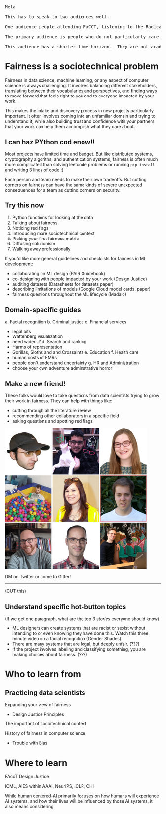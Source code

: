 <pre>
Meta

This has to speak to two audiences well.

One audience people attending FaCCT, listening to the Radical AI podcast, and reading Design Justice.  It's most of the people involved in this project right now, and it's the people that will grow it in the early phase.  That audience is the heart and core of this work - it has to feel good about this project, and it has a lot of veto power it can use.  But it is not the primary audience.

The primary audience is people who do not particularly care about fairness.  They are data scientists or software engineers.  Maybe someday they'll also be designers and product managers, but not yet.  This is the site that someone who cares deeply about fairness can email to another engineer and say "let's pick something to try from what's here."

This audience has a shorter time horizon.  They are not academics.  Research papers signal that the project is not for them.
</pre>

# Fairness is a sociotechnical problem
Fairness in data science, machine learning, or any aspect of computer science is always challenging.  It involves balancing different stakeholders, translating between their vocabularies and perspectives, and finding ways to move forward that feels right to you and to everyone impacted by your work.

This makes the intake and discovery process in new projects particularly important.  It often involves coming into an unfamiliar domain and trying to understand it, while also building trust and confidence with your partners that your work can help them accomplish what they care about.


## I can haz PYthon cod enow!!
Most projects have limited time and budget.  But like distributed systems, cryptography algoriths, and authentication systems, fairness is often much more complicated than solving leetcode problems or running `pip install` and writing 3 lines of code :)

Each person and team needs to make their own tradeoffs.  But cutting corners on fairness can have the same kinds of severe unexpected consequences for a team as cutting corners on security.


## Try this now
1. Python functions for looking at the data
2. Talking about fairness
3. Noticing red flags
4. Introducing more sociotechnical context
5. Picking your first fairness metric
6. Diffusing solutionism
7. Walking away professionally

If you'd like more general guidelines and checklists for fairness in ML development:
- collaborating on ML design (PAIR Guidebook)
- co-designing with people impacted by your work (Design Justice)
- auditing datasets (Datasheets for datasets paper)
- describing limitations of models (Google Cloud model cards, paper)
- fairness questions throughout the ML lifecycle (Madaio)


## Domain-specific guides
a. Facial recognition
b. Criminal justice
c. Financial services
   - legal bits
   - Wattenberg visualization
   - need wider...?
d. Search and ranking
   - Harms of representation
   - Gorillas, Sloths and and Crossaints
e. Education
f. Health care
   - human costs of EMRs
   - people don't understand uncertainty
g. HR and Administration
   - choose your own adventure adminstrative horror


## Make a new friend!
These folks would love to take questions from data scientists trying to grow their work in fairness. They can help with things like:
- cutting through all the literature review
- recommending other collaborators in a specific field
- asking questions and spotting red flags

<div>
  <img style="width: 150px;" src="people/adrin.jpg" />
  <img style="width: 150px;" src="people/ken.jpg" />
  <img style="width: 150px;" src="people/jenn.png" />
  <img style="width: 150px;" src="people/vincent.jpg" />
  <img style="width: 150px;" src="people/hanna.jpg" />
  <img style="width: 150px;" src="people/roman.jpg" />
  <img style="width: 150px;" src="people/michael.jpg" />
  <img style="width: 150px;" src="people/miro.jpg" />
  <img style="width: 150px;" src="people/mattias.jpg" />
</div>

DM on Twitter or come to Gitter!

----

(CUT this)
## Understand specific hot-button topics
(If we get one paragraph, what are the top 3 *stories* everyone should know)
- ML designers can create systems that are racist or sexist without intending to or even knowing they have done this.  Watch this three minute video on a facial recognition (Gender Shades).
- There are many systems that are legal, but deeply unfair. (???)
- If the project involves labeling and classifying something, you are making choices about fairness. (???)



# Who to learn from
Practicing data scientists
-

Expanding your view of fairness
- Design Justice Principles

The important of sociotechnical context


History of fairness in computer science
- Trouble with Bias


# Where to learn
FAccT
Design Justice

ICML, AIES within AAAI, NeurIPS, ICLR, CHI


While human centered-AI primarily focuses on how humans will experience AI systems, and how their lives will be influenced by those AI systems, it also means considering